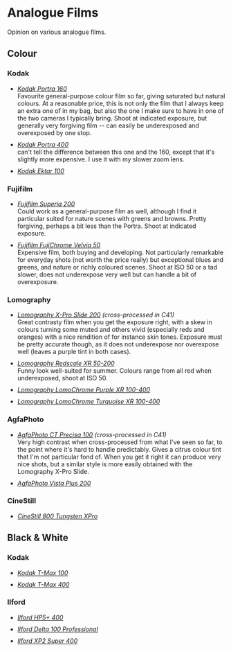 
# Analogue Films

Opinion on various analogue films.

## Colour

### Kodak

<ul>

<li style="margin-bottom: 10px;">
<em><a href="https://mortendahl.dk/blog/tag/kodak-portra-160/">Kodak Portra 160</a></em><br/>
Favourite general-purpose colour film so far, giving saturated but natural colours. At a reasonable price, this is not only the film that I always keep an extra one of in my bag, but also the one I make sure to have in one of the two cameras I typically bring. Shoot at indicated exposure, but generally very forgiving film -- can easily be underexposed and overexposed by one stop.</li>

<li style="margin-bottom: 10px;">
<em><a href="https://mortendahl.dk/blog/tag/kodak-portra-400/">Kodak Portra 400</a></em><br/>
can't tell the difference between this one and the 160, except that it's slightly more expensive. I use it with my slower zoom lens.</li>

<li style="margin-bottom: 10px;">
<em><a href="https://mortendahl.dk/blog/tag/kodak-ektar-100/">Kodak Ektar 100</a></em>
</li>

</ul>


### Fujifilm

<ul>

<li style="margin-bottom: 10px;">
<em><a href="https://mortendahl.dk/blog/tag/fujifilm-superia-200/">Fujifilm Superia 200</a></em><br/>
Could work as a general-purpose film as well, although I find it particular suited for nature scenes with greens and browns. Pretty forgiving, perhaps a bit less than the Portra. Shoot at indicated exposure.</li>

<li style="margin-bottom: 10px;">
<em><a href="https://mortendahl.dk/blog/tag/fujifilm-velvia-50/">Fujifilm FujiChrome Velvia 50</a></em><br/>
Expensive film, both buying and developing. Not particularly remarkable for everyday shots (not worth the price really) but exceptional blues and greens, and nature or richly coloured scenes. Shoot at ISO 50 or a tad slower, does not underexpose very well but can handle a bit of overexposure.</li>

</ul>


### Lomography

<ul>

<li style="margin-bottom: 10px;">
<em><a href="https://mortendahl.dk/blog/tag/lomography-x-pro-slide-200/">Lomography X-Pro Slide 200</a> (cross-processed in C41)</em><br/>
Great contrasty film when you get the exposure right, with a skew in colours turning some muted and others vivid (especially reds and oranges) with a nice rendition of for instance skin tones. Exposure must be pretty accurate though, as it does not underexpose nor overexpose well (leaves a purple tint in both cases).</li>

<li style="margin-bottom: 10px;">
<em><a href="https://mortendahl.dk/blog/tag/lomography-redscale-xr-50-200/">Lomography Redscale XR 50-200</a></em><br/>
Funny look well-suited for summer. Colours range from all red when underexposed, shoot at ISO 50.</li>

<li style="margin-bottom: 10px;">
<em><a href="https://mortendahl.dk/blog/tag/lomography-lomochrome-purple-xr-100-400/">Lomography LomoChrome Purple XR 100-400</a></em>
</li>

<li style="margin-bottom: 10px;">
<em><a href="https://mortendahl.dk/blog/tag/lomography-lomochrome-turquoise-xr-100-400/">Lomography LomoChrome Turquoise XR 100-400</a></em>
</li>

</ul>


### AgfaPhoto

<ul>

<li style="margin-bottom: 10px;">
<em><a href="https://mortendahl.dk/blog/tag/agfaphoto-ct-precisa-100/">AgfaPhoto CT Precisa 100</a> (cross-processed in C41)</em><br/>
Very high contrast when cross-processed from what I've seen so far, to the point where it's hard to handle predictably. Gives a citrus colour tint that I'm not particular fond of. When you get it right it can produce very nice shots, but a similar style is more easily obtained with the Lomography X-Pro Slide.</li>

<li style="margin-bottom: 10px;">
<em><a href="https://mortendahl.dk/blog/tag/agfaphoto-vista-plus-200/">AgfaPhoto Vista Plus 200</a></em>
</li>

</ul>


### CineStill

<ul>

<li style="margin-bottom: 10px;">
<em><a href="https://mortendahl.dk/blog/tag/cinestill-800-tungsten/">CineStill 800 Tungsten XPro</a></em>
</li>


</ul>


## Black & White


### Kodak

<ul>

<li style="margin-bottom: 10px;">
<a href="https://mortendahl.dk/blog/tag/kodak-t-max-100/"><em>Kodak T-Max 100</em></a>
</li>

<li style="margin-bottom: 10px;">
<a href="https://mortendahl.dk/blog/tag/kodak-t-max-400/"><em>Kodak T-Max 400</em></a>
</li>

</ul>


### Ilford

<ul>

<li style="margin-bottom: 10px;">
<a href="https://mortendahl.dk/blog/tag/ilford-hp5-400/"><em>Ilford HP5+ 400</em></a>
</li>

<li style="margin-bottom: 10px;">
<a href="https://mortendahl.dk/blog/tag/ilform-delta-100/"><em>Ilford Delta 100 Professional</em></a>
</li>

<li style="margin-bottom: 10px;">
<a href="https://mortendahl.dk/blog/tag/ilford-xp2-super-400/"><em>Ilford XP2 Super 400</em></a>
</li>


</ul>
